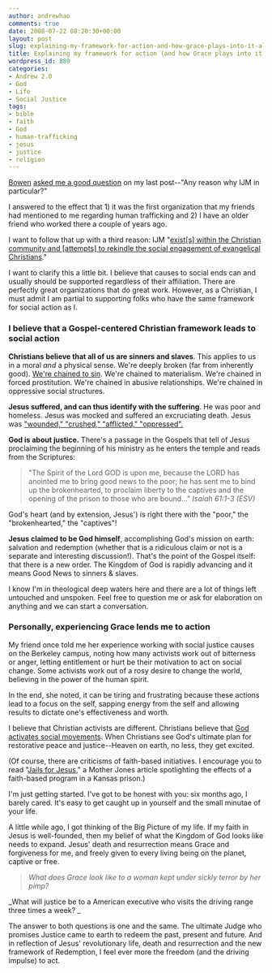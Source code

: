 ```yaml
---
author: andrewhao
comments: true
date: 2008-07-22 08:20:30+00:00
layout: post
slug: explaining-my-framework-for-action-and-how-grace-plays-into-it-all
title: Explaining my framework for action (and how Grace plays into it all)
wordpress_id: 889
categories:
- Andrew 2.0
- God
- Life
- Social Justice
tags:
- bible
- faith
- God
- human-trafficking
- jesus
- justice
- religion
---
```


[Bowen](http://www.xanga.com/ubiquiti) [asked me a good question](http://weblog.xanga.com/gsgnine/666931724/item.html) on my last post--"Any reason why IJM in particular?"

I answered to the effect that 1) it was the first organization that my friends had mentioned to me regarding human trafficking and 2) I have an older friend who worked there a couple of years ago.

I want to follow that up with a third reason: IJM "[exist[s] within the Christian community and [attempts] to rekindle the social engagement of evangelical Christians](http://en.wikipedia.org/wiki/International_Justice_Mission)."

I want to clarify this a little bit. I believe that causes to social ends can and usually should be supported regardless of their affiliation. There are perfectly great organizations that do great work. However, as a Christian, I must admit I am partial to supporting folks who have the same framework for social action as I.


### I believe that a Gospel-centered Christian framework leads to social action


**Christians believe that all of us are sinners and slaves**. This applies to us in a moral _and_ a physical sense. We're deeply broken (far from inherently good). [We're chained to sin](http://www.biblegateway.com/passage/?search=romans%207:14-15;&version=47;). We're chained to materialism. We're chained in forced prostitution. We're chained in abusive relationships. We're chained in oppressive social structures.

**Jesus suffered, and can thus identify with the suffering**. He was poor and homeless. Jesus was mocked and suffered an excruciating death. Jesus was ["wounded," "crushed," "afflicted," "oppressed".](http://www.biblegateway.com/passage/?search=isaiah%2053;&version=47;)

**God is about justice.** There's a passage in the Gospels that tell of Jesus proclaiming the beginning of his ministry as he enters the temple and reads from the Scriptures:


> "The Spirit of the Lord GOD is upon me, because the LORD has anointed me to bring good news to the poor; he has sent me to bind up the brokenhearted, to proclaim liberty to the captives and the opening of the prison to those who are bound..." _Isaiah 61:1-3 (ESV)_




God's heart (and by extension, Jesus') is right there with the "poor," the "brokenhearted," the "captives"!


**Jesus claimed to be God himself**, accomplishing God's mission on earth: salvation and redemption (whether that is a ridiculous claim or not is a separate and interesting discussion!). That's the point of the Gospel itself: that there is a new order. The Kingdom of God is rapidly advancing and it means Good News to sinners & slaves.

I know I'm in theological deep waters here and there are a lot of things left untouched and unspoken. Feel free to question me or ask for elaboration on anything and we can start a conversation.


### Personally, experiencing Grace lends me to action


My friend once told me her experience working with social justice causes on the Berkeley campus, noting how many activists work out of bitterness or anger, letting entitlement or hurt be their motivation to act on social change. Some activists work out of a rosy desire to change the world, believing in the power of the human spirit.

In the end, she noted, it can be tiring and frustrating because these actions lead to a focus on the self, sapping energy from the self and allowing results to dictate one's effectiveness and worth.

I believe that Christian activists are different. Christians believe that [God activates social movements](http://www.christianvisionproject.com/2008/06/when_god_disturbs_the_peace.html). When Christians see God's ultimate plan for restorative peace and justice--Heaven on earth, no less, they get excited.

(Of course, there are criticisms of faith-based initiatives. I encourage you to read "[Jails for Jesus](http://www.motherjones.com/news/feature/2003/11/ma_561_01.html)," a Mother Jones article spotlighting the effects of a faith-based program in a Kansas prison.)

I'm just getting started. I've got to be honest with you: six months ago, I barely cared. It's easy to get caught up in yourself and the small minutae of your life.

A little while ago, I got thinking of the Big Picture of my life. If my faith in Jesus is well-founded, then my belief of what the Kingdom of God looks like needs to expand. Jesus' death and resurrection means Grace and forgiveness for me, and freely given to every living being on the planet, captive or free.


> _What does Grace look like to a woman kept under sickly terror by her pimp?_

_What will justice be to a American executive who visits the driving range three times a week? _


The answer to both questions is one and the same. The ultimate Judge who promises Justice came to earth to redeem the past, present and future. And in reflection of Jesus' revolutionary life, death and resurrection and the new framework of Redemption, I feel ever more the freedom (and the driving impulse) to act.
